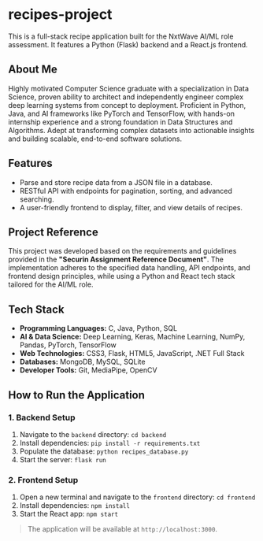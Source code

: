 # recipes-project

This is a full-stack recipe application built for the NxtWave AI/ML role assessment. It features a Python (Flask) backend and a React.js frontend.

## About Me

Highly motivated Computer Science graduate with a specialization in Data Science, proven ability to architect and independently engineer complex deep learning systems from concept to deployment. Proficient in Python, Java, and AI frameworks like PyTorch and TensorFlow, with hands-on internship experience and a strong foundation in Data Structures and Algorithms. Adept at transforming complex datasets into actionable insights and building scalable, end-to-end software solutions.

## Features

- Parse and store recipe data from a JSON file in a database.
- RESTful API with endpoints for pagination, sorting, and advanced searching.
- A user-friendly frontend to display, filter, and view details of recipes.

## Project Reference

This project was developed based on the requirements and guidelines provided in the **"Securin Assignment Reference Document"**. The implementation adheres to the specified data handling, API endpoints, and frontend design principles, while using a Python and React tech stack tailored for the AI/ML role.

## Tech Stack

- **Programming Languages:** C, Java, Python, SQL
- **AI & Data Science:** Deep Learning, Keras, Machine Learning, NumPy, Pandas, PyTorch, TensorFlow
- **Web Technologies:** CSS3, Flask, HTML5, JavaScript, .NET Full Stack
- **Databases:** MongoDB, MySQL, SQLite
- **Developer Tools:** Git, MediaPipe, OpenCV

## How to Run the Application

### 1. Backend Setup

1.  Navigate to the `backend` directory:
    `cd backend`
2.  Install dependencies:
    `pip install -r requirements.txt`
3.  Populate the database:
    `python recipes_database.py`
4.  Start the server:
    `flask run`

### 2. Frontend Setup

1.  Open a new terminal and navigate to the `frontend` directory:
    `cd frontend`
2.  Install dependencies:
    `npm install`
3.  Start the React app:
    `npm start`

> The application will be available at `http://localhost:3000`.
